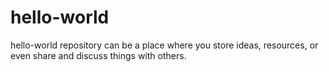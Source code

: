 # hello-world
hello-world repository can be a place where you store ideas, resources, or even share and discuss things with others.
